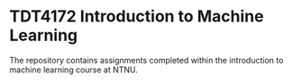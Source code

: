 # TDT4172 Introduction to Machine Learning
The repository contains assignments completed within the introduction to machine learning course at NTNU.
